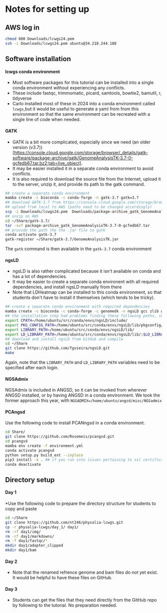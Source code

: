 Notes for setting up
================

## AWS log in

```bash
chmod 600 Downloads/lcwgs24.pem
ssh -i Downloads/lcwgs24.pem ubuntu@34.218.244.188
```

## Software installation

#### lcwgs conda environment

* Most software packages for this tutorial can be installed into a single conda environment without experiencing any conflicts.  
* These include fastqc, trimmomatic, picard, samtools, bowtie2, bamutil, r, tidyverse  
* Carlo installed most of these in 2024 into a conda environment called `lcwgs`,but it would be useful to generate a yaml from from this environment so that the same environment can be recreated with a single line of code when needed.

#### GATK

* GATK is a bit more complicated, especially since we need (an older version (v3.7))[https://console.cloud.google.com/storage/browser/_details/gatk-software/package-archive/gatk/GenomeAnalysisTK-3.7-0-gcfedb67.tar.bz2;tab=live_object]. 
* It may be easier installed it in a separate conda environment to avoid conflicts.
* It is also required to download the source file from the Internet, upload it to the server, unzip it, and provide its path to the gatk command.  

```bash
## create a separate conda environment
mamba create -c bioconda -c conda-forge -n gatk-3.7 gatk=3.7
## download GATK-3.7 from https://console.cloud.google.com/storage/browser/_details/gatk-software/package-archive/gatk/GenomeAnalysisTK-3.7-0-gcfedb67.tar.bz2;tab=live_object
## upload from local to AWS (paths need to be changed accordingly)
scp -i Downloads/lcwgs24.pem  Downloads/package-archive_gatk_GenomeAnalysisTK-3.7-0-gcfedb67.tar ubuntu@34.217.81.210:~/Share/gatk-3.7/
## unzip on AWS
cd ~/Share/gatk-3.7/
tar -xvf package-archive_gatk_GenomeAnalysisTK-3.7-0-gcfedb67.tar
## provide the path the the .jar file to gatk
conda activate gatk-3.7
gatk-register ~/Share/gatk-3.7/GenomeAnalysisTK.jar
```

The `gatk` command is then available in the `gatk-3.7` conda environment

#### ngsLD

* ngsLD is also rather complicated because it isn't available on conda and has a lot of dependencies.
* It may be easier to create a separate conda environent with all required dependencies, and install ngsLD manually from there
* Note that LDHeatmap can be installed to this conda environment, so that students don't have to install it themselves (which tends to be tricky).

```bash
## create a separate conda environment with required dependencies
mamba create -c bioconda -c conda-forge -c genomedk -n ngsLD gcc zlib gsl pandas graph-tool r-optparse r-ggplot2 r-reshape2 r-plyr r-gtools r-ldheatmap
## the installation step had problems finding these following paths, so I had to specify them. Note that the last two lines need to be run first before running ngsLD after each login.
export CPATH=/home/ubuntu/src/conda/envs/ngsLD/include/
export PKG_CONFIG_PATH=/home/ubuntu/src/conda/envs/ngsLD/lib/pkgconfig/:$LD_LIBRARY_PATH
export LIBRARY_PATH=/home/ubuntu/src/conda/envs/ngsLD/lib/
export LD_LIBRARY_PATH=/home/ubuntu/src/conda/envs/ngsLD/lib/:$LD_LIBRARY_PATH
## download and install ngsLD from GitHub and compile
cd ~/Share
git clone https://github.com/fgvieira/ngsLD.git
make
```

Again, note that the `LIBRARY_PATH` and `LD_LIBRARY_PATH` variables need to be specified after each login.

#### NGSAdmix

NGSAdmix is included in ANGSD, so it can be invoked from wherever ANGSD installed, or by having ANGSD in a conda environment. We took the former approach this year, with `NGSADMIX=/home/ubuntu/angsd/misc/NGSadmix`

#### PCAngsd

Use the following code to install PCANngsd in a conda environment.

```bash
cd Share/
git clone https://github.com/Rosemeis/pcangsd.git
cd pcangsd
mamba env create -f environment.yml
conda activate pcangsd
python setup.py build_ext --inplace
pip3 install -e . ## if you run into issues pertaining to ssl certificates, try "pip3 install --trusted-host pypi.org -e ." instead
conda deactivate
```

## Directory setup

#### Day 1

*Use the following code to prepare the directory structure for students to copy and paste

```bash
cd ~/Share
git clone https://github.com/nt246/physalia-lcwgs.git
cp -r physalia-lcwgs/day_1/ day1/
rm -rf day1/img/
rm -rf day1/markdowns/
rm -f day1/fastqc/*
mkdir day1/adapter_clipped
mkdir day1/bam
```

#### Day 2

* Note that the renamed refrence genome and bam files do not yet exist. It would be helpful to have these files on GitHub.

#### Day 3

* Students can get the files that they need directly from the GitHub repo by following to the tutorial. No preparation needed. 
